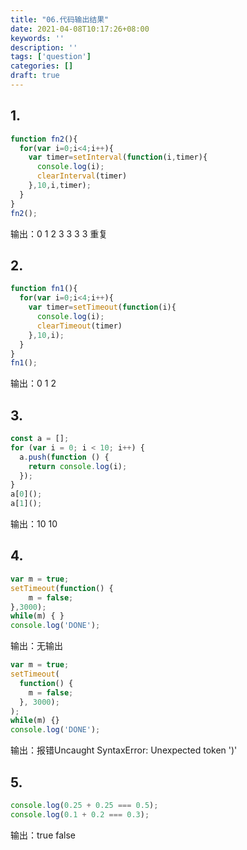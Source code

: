 ```yaml
---
title: "06.代码输出结果"
date: 2021-04-08T10:17:26+08:00
keywords: ''
description: ''
tags: ['question']
categories: []
draft: true
---
```


## 1. 

```javascript
function fn2(){
  for(var i=0;i<4;i++){
    var timer=setInterval(function(i,timer){
      console.log(i);
      clearInterval(timer)
    },10,i,timer);
  }
}
fn2();
```

输出：0 1 2 3 3 3 3 重复

## 2. 

```javascript
function fn1(){
  for(var i=0;i<4;i++){
    var timer=setTimeout(function(i){
      console.log(i);
      clearTimeout(timer)
    },10,i);
  }
}
fn1();
```

输出：0 1 2 

## 3. 

```javascript
const a = [];
for (var i = 0; i < 10; i++) {
  a.push(function () {
    return console.log(i);
  });
}
a[0]();
a[1]();
```

输出：10 10 

## 4. 

```javascript
var m = true;
setTimeout(function() {
    m = false;
},3000);
while(m) { }
console.log('DONE');
```

输出：无输出

```javascript
var m = true;
setTimeout(
  function() {
    m = false;
  }, 3000);
);
while(m) {}
console.log('DONE');
```

输出：报错Uncaught SyntaxError: Unexpected token ')'

## 5. 

```javascript
console.log(0.25 + 0.25 === 0.5);
console.log(0.1 + 0.2 === 0.3);
```

输出：true false
